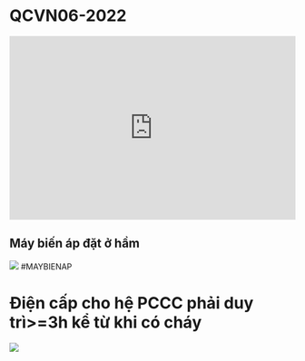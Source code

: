 # QCVN06-2022
<div style="position:relative;padding-top:max(60%,324px);width:100%;height:0;"><iframe style="position:absolute;border:none;width:100%;height:100%;left:0;top:0;" src="https://online.fliphtml5.com/ntjwsz/dzkn/"  seamless="seamless" scrolling="no" frameborder="0" allowtransparency="true" allowfullscreen="true" ></iframe></div>


## Máy biến áp đặt ở hầm 


![](https://res.cloudinary.com/dcqf82eor/image/upload/f_auto/v1747794557/uisnsggvh4xlrs31eqiw.png)
#MAYBIENAP 

# Điện cấp cho hệ PCCC phải duy trì>=3h kể từ khi có cháy

![](https://res.cloudinary.com/dcqf82eor/image/upload/f_auto/v1747794739/evxlqowttlnewvbbrn76.png)
